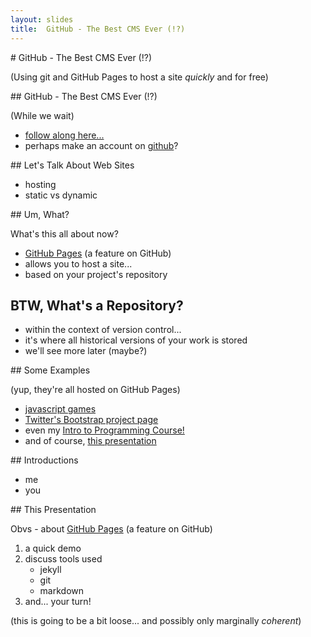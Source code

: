```yaml
---
layout: slides
title:  GitHub - The Best CMS Ever (!?) 
---
```


<section markdown="block">
# GitHub - The Best CMS Ever (!?) 

(Using git and GitHub Pages to host a site _quickly_ and for free)
</section>

<section markdown="block">
## GitHub - The Best CMS Ever (!?) 

(While we wait)

* [follow along here...](http://foureyes.github.io/github-pages/)
* perhaps make an account on [github](http://github.com)?
</section>

<section markdown="block">
## Let's Talk About Web Sites

* hosting 
* static vs dynamic
</section>

<section markdown="block">
	<section markdown="block">
## Um, What?

What's this all about now?

* [GitHub Pages](https://pages.github.com) (a feature on GitHub)
* allows you to host a site...
* based on your project's repository
	</section>
	<section markdown="block">
## BTW, What's a Repository?

* within the context of version control... 
* it's where all historical versions of your work is stored 
* we'll see more later (maybe?)
	</section>
</section>


<section markdown="block">
## Some Examples

(yup, they're all hosted on GitHub Pages)

* [javascript games](http://basicallydan.github.io/skifree.js/)
* [Twitter's Bootstrap project page](http://twitter.github.io/bootstrap/)
* even my [Intro to Programming Course!](http://foureyes.github.io/csci-ua.0002-spring2014/)
* and of course, [this presentation](http://foureyes.github.io/github-pages/)
</section>

<section markdown="block">
## Introductions

* me
* you
</section>

<section markdown="block">
## This Presentation

Obvs - about [GitHub Pages](https://pages.github.com) (a feature on GitHub)

1. a quick demo
2. discuss tools used
	* jekyll
	* git
	* markdown 
3. and... your turn!

(this is going to be a bit loose... and possibly only marginally _coherent_)
</section>
<!--
## Introductions

* who?
	* teach at nyu and city-tech
		* programming
		* teach basic git
	* use github pages for my course sites!
	* having said that - this presentation may be rough - i'm not an expert on all of the techs
* what techs exactly?
	* just git and github really
	* ...but jekyll
	* markdown
	* obvs - html, css, etc. (i won't cover that)
* you?
	* who's used git?
	* who's used github?
	* who knows markdown?
* what we'll do:
	* set expectations so you'll know how long to stick around
		* 1 - hands-on
			* 1 - hands on stuff - git and github
			* 2 - other hands on stuff - templating and markdown
		* 2 - conceptuatl stuff
			* 3 - go over git and github in detail
			* 4 - go over templating and markdown
	* part 1 - git and github pages
		* create a github account (with email verified)
		* create a repository
	* part 2 - templating
	* part 3 - git and github concepts
		* git
		* github
	* part 4 - jekyll and markdwon
	


## jekyll
* what's jekyll again
	* it's a commandline program
	* than transforms/processes source files into ...
	* dumps transformed into _site
* testing
	* https://pages.github.com/versions/
	* gem install jekyll -v 1.5.1
	* or install pages-gem
	* gem install github-pages

* using rvm
	* rvm list known
	* rvm install ruby_version
	* rvm uninstall ruby_version
	* rvm use ruby_version
	* rvm \-\-default use ruby_version
	* rvm default (switch to default)
	* rvm gemset list
	* rvm gemset list_all
* directory layout
	* prefix with underscore means it doesn't get published (not sure, don't ask)
	* _layouts directory
* yaml front matter
	* yaml
	* three bars
	* layout:
	* title:
	* if it has, jekyll will transform / process it
* templating
	* available variables
		* page.title, etc.
		* content
	* tags
		* syntax highlighting
		* comments
		* includes
* config
	* using variables in config
## git
* homebrew 
-->
